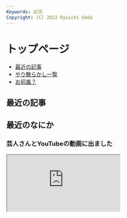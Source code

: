 ```yaml
---
Keywords: 近況
Copyright: (C) 2022 Ryuichi Ueda
---
```


# トップページ

* [最近の記事](#latest)
* [やり散らかし一覧](#activity)
* [お前誰？](/?page=news)


<div class="row">
    <div class="col-md-6">
        <h2 id="latest">最近の記事</h2>
        <!--TOP10-->
    </div>
    <div class="col-md-6">
      <h2>最近のなにか</h2>
      <h3> 芸人さんとYouTubeの動画に出ました</h3>
      <div class="ratio" style="--bs-aspect-ratio: 50%; width: 300px;">
        <iframe src="https://www.youtube.com/embed/xqd9UoAft2Q"></iframe>
      </div>
    </div>
</div>
